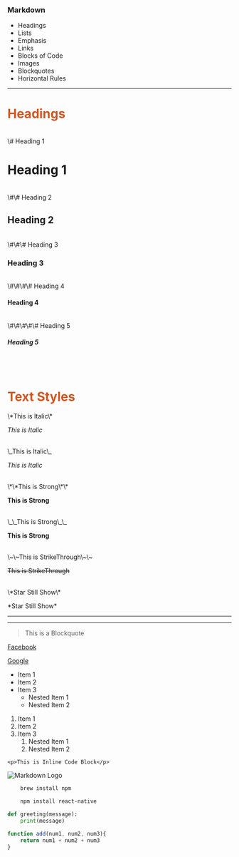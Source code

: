 ### Markdown

- Headings
- Lists
- Emphasis
- Links
- Blocks of Code
- Images
- Blockquotes
- Horizontal Rules

---

<h1 style="color:#d05723">Headings</h1>

<br>
\# Heading 1 

# Heading 1

<br>
\#\# Heading 2

## Heading 2

<br>
\#\#\# Heading 3

### Heading 3

<br>
\#\#\#\# Heading 4

#### Heading 4

<br>
\#\#\#\#\# Heading 5

##### Heading 5

<br/>
<br/>

<h1 style="color:#d05723">Text Styles</h1>
\*This is Italic\*

*This is Italic*

<br>
\_This is Italic\_

_This is Italic_

<br>
\*\*This is Strong\*\*

**This is Strong**

<br>
\_\_This is Strong\_\_

__This is Strong__

<br>
\~\~This is StrikeThrough\~\~

~~This is StrikeThrough~~

<br>
\*Star Still Show\*

\*Star Still Show\*

<!-- Horizontal Rule -->

---

___

> This is a Blockquote

[Facebook](http://facebook.com "Facebook")

[Google](http://google.com "Google")

<!-- Unordered List -->
* Item 1
* Item 2
* Item 3
    * Nested Item 1
    * Nested Item 2

<!-- Ordered List -->
1. Item 1
1. Item 2
1. Item 3
    1. Nested Item 1
    1. Nested Item 2

<!-- Inline Code Block -->
`<p>This is Inline Code Block</p>`

![Markdown Logo](https://markdown-here.com/img/icon256.png)

<!-- Github Markdown -->
```bash
    brew install npm

    npm install react-native
```

```python
def greeting(message):
    print(message)
```

```javascript
function add(num1, num2, num3){
    return num1 + num2 + num3
}
```
